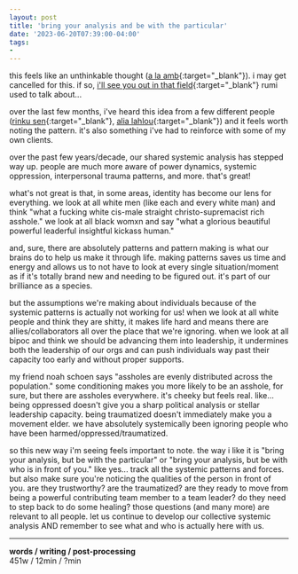 ```yaml
---
layout: post
title: 'bring your analysis and be with the particular'
date: '2023-06-20T07:39:00-04:00'
tags:
- 
--- 
```




this feels like an unthinkable thought ([a la amb](https://adriennemareebrown.net/2020/07/17/unthinkable-thoughts-call-out-culture-in-the-age-of-covid-19/){:target="_blank"}). i may get cancelled for this. if so, [i'll see you out in that field](http://judyrigby.com/the-field-beyond/){:target="_blank"} rumi used to talk about...

over the last few months, i've heard this idea from a few different people ([rinku sen](https://www.gibranrivera.com/the-evolutionary-leadership-podcast/friendsnotallies){:target="_blank"}, [alia lahlou](https://www.gibranrivera.com/the-evolutionary-leadership-podcast/love-and-facilitation){:target="_blank"}) and it feels worth noting the pattern. it's also something i've had to reinforce with some of my own clients. 

over the past few years/decade, our shared systemic analysis has stepped way up. people are much more aware of power dynamics, systemic oppression, interpersonal trauma patterns, and more. that's great!

what's not great is that, in some areas, identity has become our lens for everything. we look at all white men (like each and every white man) and think "what a fucking white cis-male straight christo-supremacist rich asshole." we look at all black womxn and say "what a glorious beautiful powerful leaderful insightful kickass human." 

and, sure, there are absolutely patterns and pattern making is what our brains do to help us make it through life. making patterns saves us time and energy and allows us to not have to look at every single situation/moment as if it's totally brand new and needing to be figured out. it's part of our brilliance as a species. 

but the assumptions we're making about individuals because of the systemic patterns is actually not working for us! when we look at all white people and think they are shitty, it makes life hard and means there are allies/collaborators all over the place that we're ignoring. when we look at all bipoc and think we should be advancing them into leadership, it undermines both the leadership of our orgs and can push individuals way past their capacity too early and without proper supports. 

my friend noah schoen says "assholes are evenly distributed across the population." some conditioning makes you more likely to be an asshole, for sure, but there are assholes everywhere. it's cheeky but feels real. like... being oppressed doesn't give you a sharp political analysis or stellar leadership capacity. being traumatized doesn't immediately make you a movement elder. we have absolutely systemically been ignoring people who have been harmed/oppressed/traumatized. 

so this new way i'm seeing feels important to note. the way i like it is "bring your analysis, but be with the particular" or "bring your analysis, but be with who is in front of you." like yes... track all the systemic patterns and forces. but also make sure you're noticing the qualities of the person in front of you. are they trustworthy? are the traumatized? are they ready to move from being a powerful contributing team member to a team leader? do they need to step back to do some healing? those questions (and many more) are relevant to all people. let us continue to develop our collective systemic analysis AND remember to see what and who is actually here with us. 


---


<!-- hyperlink bank -->


<!-- &#042; = asterisk -->
<!-- &#039; = single quote '-->

**words / writing / post-processing**  
451w / 12min / ?min